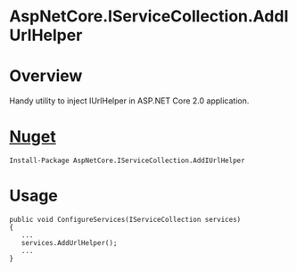 # AspNetCore.IServiceCollection.AddIUrlHelper

# Overview

Handy utility to inject IUrlHelper in ASP.NET Core 2.0 application.

# [Nuget](https://www.nuget.org/packages/AspNetCore.IServiceCollection.AddIUrlHelper)

```
Install-Package AspNetCore.IServiceCollection.AddIUrlHelper 
```

# Usage 

```
public void ConfigureServices(IServiceCollection services)
{
   ... 
   services.AddUrlHelper();
   ... 
}
```
